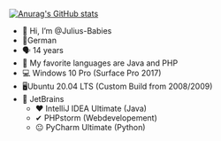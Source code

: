 [![Anurag's GitHub stats](https://github-readme-stats.vercel.app/api?username=Julius-Babies)](https://github.com/anuraghazra/github-readme-stats)

- 👋 Hi, I’m @Julius-Babies
- 🚩German
- 🗣 14 years
- 👀 My favorite languages are Java and PHP
- 💻 Windows 10 Pro (Surface Pro 2017)
- 🖥Ubuntu 20.04 LTS (Custom Build from 2008/2009)
- 📄 JetBrains
  - ♥ IntelliJ IDEA Ultimate (Java)
  - ✔ PHPstorm (Webdevelopement)
  - 😐 PyCharm Ultimate (Python)

<!---
Julius-Babies/Julius-Babies is a ✨ special ✨ repository because its `README.md` (this file) appears on your GitHub profile.
You can click the Preview link to take a look at your changes.
--->
